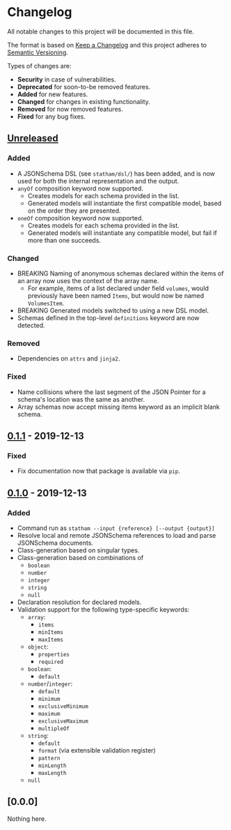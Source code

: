 # Changelog
All notable changes to this project will be documented in this file.

The format is based on [Keep a Changelog] and this project adheres to
[Semantic Versioning].

Types of changes are:
* **Security** in case of vulnerabilities.
* **Deprecated** for soon-to-be removed features.
* **Added** for new features.
* **Changed** for changes in existing functionality.
* **Removed** for now removed features.
* **Fixed** for any bug fixes.

## [Unreleased]
### Added
* A JSONSchema DSL (see `statham/dsl/`) has been added, and is
  now used for both the internal representation and the output.
* `anyOf` composition keyword now supported.
    - Creates models for each schema provided in the list.
    - Generated models will instantiate the first compatible model,
      based on the order they are presented.
* `oneOf` composition keyword now supported.
    - Creates models for each schema provided in the list.
    - Generated models will instantiate any compatible model, but
      fail if more than one succeeds.

### Changed
* BREAKING Naming of anonymous schemas declared within the items
  of an array now uses the context of the array name.
    - For example, items of a list declared under field `volumes`,
      would previously have been named `Items`, but would now be
      named `VolumesItem`.
* BREAKING Generated models switched to using a new DSL model.
* Schemas defined in the top-level `definitions` keyword are now
  detected.

### Removed
* Dependencies on `attrs` and `jinja2`.

### Fixed
* Name collisions where the last segment of the JSON Pointer for
  a schema's location was the same as another.
* Array schemas now accept missing items keyword as an implicit
  blank schema.

## [0.1.1] - 2019-12-13
### Fixed
* Fix documentation now that package is available via `pip`.

## [0.1.0] - 2019-12-13
### Added
* Command run as `statham --input {reference} [--output {output}]`
* Resolve local and remote JSONSchema references to load and
  parse JSONSchema documents.
* Class-generation based on singular types.
* Class-generation based on combinations of
    - `boolean`
    - `number`
    - `integer`
    - `string`
    - `null`
* Declaration resolution for declared models.
* Validation support for the following type-specific keywords:
    - `array`:
        + `items`
        + `minItems`
        + `maxItems`
    - `object`:
        + `properties`
        + `required`
    - `boolean`:
        + `default`
    - `number`/`integer`:
        + `default`
        + `minimum`
        + `exclusiveMinimum`
        + `maximum`
        + `exclusiveMaximum`
        + `multipleOf`
    - `string`:
        + `default`
        + `format` (via extensible validation register)
        + `pattern`
        + `minLength`
        + `maxLength`
    - `null`


## [0.0.0]
Nothing here.

[Unreleased]: http://github.com/jacksmith15/statham-schema/compare/0.1.1..HEAD
[0.1.1]: http://github.com/jacksmith15/statham-schema/compare/0.1.0..0.1.1
[0.1.0]: http://github.com/jacksmith15/statham-schema/compare/initial..0.1.0

[Keep a Changelog]: http://keepachangelog.com/en/1.0.0/
[Semantic Versioning]: http://semver.org/spec/v2.0.0.html
